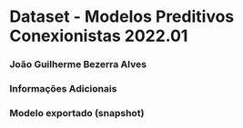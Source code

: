 # Dataset - Modelos Preditivos Conexionistas 2022.01

### João Guilherme Bezerra Alves

### Informações Adicionais

### Modelo exportado (snapshot)
